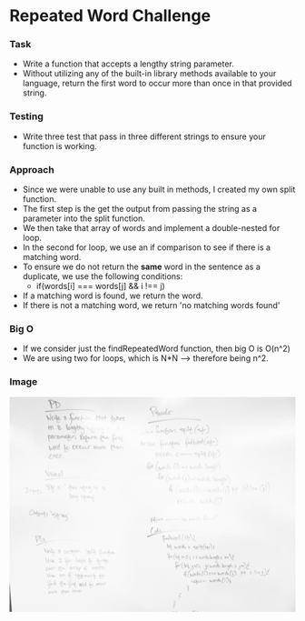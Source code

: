 # Repeated Word Challenge

### Task
- Write a function that accepts a lengthy string parameter.
- Without utilizing any of the built-in library methods available to your language, return the first word to occur more than once in that provided string.

### Testing
- Write three test that pass in three different strings to ensure your function is working.

### Approach
- Since we were unable to use any built in methods, I created my own split function.
- The first step is the get the output from passing the string as a parameter into the split function.
- We then take that array of words and implement a double-nested for loop.
- In the second for loop, we use an if comparison to see if there is a matching word.
- To ensure we do not return the **same** word in the sentence as a duplicate, we use the following conditions:
    - if(words[i] === words[j] && i !== j)
- If a matching word is found, we return the word.
- If there is not a matching word, we return 'no matching words found'

### Big O
- If we consider just the findRepeatedWord function, then big O is O(n^2)
- We are using two for loops, which is N*N --> therefore being n^2.

### Image

![image](https://github.com/sarahduv/401-data-structures-and-algorithms/blob/master/assets/repeated-word.jpg?raw=true)
